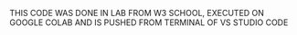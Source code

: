 THIS CODE WAS DONE IN LAB FROM W3 SCHOOL, EXECUTED ON GOOGLE COLAB AND IS PUSHED FROM TERMINAL OF VS STUDIO CODE
